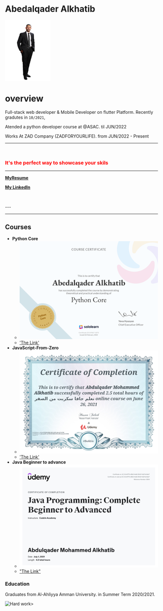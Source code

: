 # Abedalqader Alkhatib

<img src="./PersonalImages/12501-removebg-preview.png" alt="my photo" width="150px" height="200px"/>


<br>
<h1>overview</h1> 

 <span>Full-stack web developer & Mobile Developer on flutter Platform.
  Recently gradutes in `10/2021`,

  Atended a python developer course at @ASAC. til JUN/2022
  
  Works At ZAD Company (ZADFORYOURLIFE). from JUN/2022 - Present
  
  
</span>

---

<br>

<h3><span style="color:red">  It's the perfect way to showcase your skils   </span></h3>

---

[**MyResume** ](./Abedalqader_Cv%20(1).pdf)

[**My LinkedIn** ](https://www.linkedin.com/in/abdulqader-alkhatib-850453216/)

<br>
<br>
---



---

## Courses 

- **Python Core**
    * ![Python Core ](./Python-Core-Certificate-sololearn.png)
    * ['The Link'](https://www.sololearn.com/certificates/course/en/25119367/1073/landscape/png)
- **JavaScript-From-Zero**
    * ![JavaScript](./javascript-from-zero.jpg)
    * ['The Link'](https://www.udemy.com/certificate/UC-e41f4336-f6b8-481b-bff4-abcecf1cf7b8/)
- **Java Beginner to advance**
    * !["Java"](./java-begginer-to-advanced.jpg)
    * ["The Link"](https://www.udemy.com/certificate/UC-9c1af715-d9b0-4bd8-8fc9-f1a011e1dde7/)

### Education

Graduates from Al-Ahliyya Amman University.
in Summer Term 2020/2021.

<img alt='Hard work' src="https://media-exp1.licdn.com/dms/image/C4D22AQEMa5XzInjC2g/feedshare-shrink_2048_1536/0/1646236485723?e=1655942400&v=beta&t=avklr_M5kULJ1-lSPe0lsbKVXMNboZawizLcfXCHasM" width="709px" height= "1540px"/>>
